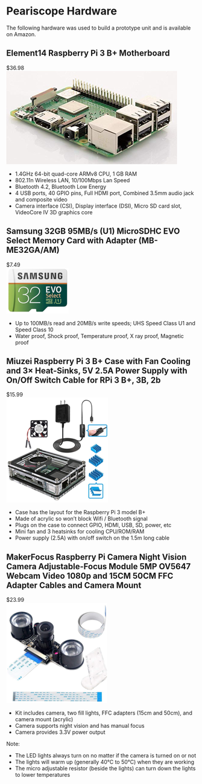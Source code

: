 # Peariscope Hardware

The following hardware was used to build a prototype unit and is available on Amazon.  

## Element14 Raspberry Pi 3 B+ Motherboard

$36.98  
![Raspberry Pi 3 B+](raspberry_pi_3_B+.png)

- 1.4GHz 64-bit quad-core ARMv8 CPU, 1 GB RAM
- 802.11n Wireless LAN, 10/100Mbps Lan Speed
- Bluetooth 4.2, Bluetooth Low Energy
- 4 USB ports, 40 GPIO pins, Full HDMI port, Combined 3.5mm audio jack and composite video
- Camera interface (CSI), Display interface (DSI), Micro SD card slot, VideoCore IV 3D graphics core

## Samsung 32GB 95MB/s (U1) MicroSDHC EVO Select Memory Card with Adapter (MB-ME32GA/AM)

$7.49  
![Micro SD Card](micro_sd_card.png)

- Up to 100MB/s read and 20MB/s write speeds; UHS Speed Class U1 and Speed Class 10
- Water proof, Shock proof, Temperature proof, X ray proof, Magnetic proof

## Miuzei Raspberry Pi 3 B+ Case with Fan Cooling and 3× Heat-Sinks, 5V 2.5A Power Supply with On/Off Switch Cable for RPi 3 B+, 3B, 2b

$15.99  
![Raspberry Pi Case Kit](raspberry_pi_case_kit.png)

- Case has the layout for the Raspberry Pi 3 model B+
- Made of acrylic so won’t block Wifi / Bluetooth signal
- Plugs on the case to connect GPIO, HDMI, USB, SD, power, etc
- Mini fan and 3 heatsinks for cooling CPU/ROM/RAM
- Power supply (2.5A) with on/off switch on the 1.5m long cable

## MakerFocus Raspberry Pi Camera Night Vision Camera Adjustable-Focus Module 5MP OV5647 Webcam Video 1080p and 15CM 50CM FFC Adapter Cables and Camera Mount

$23.99  
![Night Vision Camera](night_vision_camera.png)

- Kit includes camera, two fill lights, FFC adapters (15cm and 50cm), and camera mount (acrylic)
- Camera supports night vision and has manual focus
- Camera provides 3.3V power output

Note:

- The LED lights always turn on no matter if the camera is turned on or not
- The lights will warm up (generally 40℃ to 50℃) when they are working
- The micro adjustable resistor (beside the lights) can turn down the lights to lower temperatures
